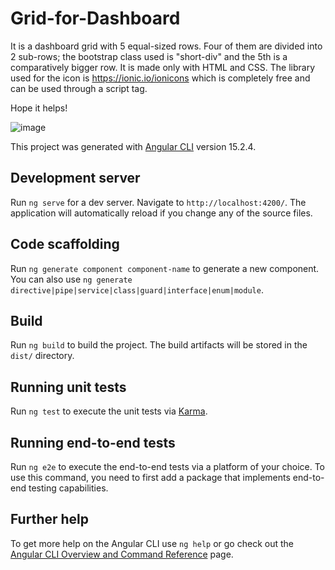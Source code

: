 # Grid-for-Dashboard

It is a dashboard grid with 5 equal-sized rows. Four of them are divided into 2 sub-rows; the bootstrap class used is "short-div" and the 5th is a comparatively bigger row. It is made only with HTML and CSS.
The library used for the icon is https://ionic.io/ionicons which is completely free and can be used through a script tag.

Hope it helps!

![image](https://user-images.githubusercontent.com/74825076/228344166-d60c3a6e-3c56-4601-a005-5b257a099ccc.png)


This project was generated with [Angular CLI](https://github.com/angular/angular-cli) version 15.2.4.

## Development server

Run `ng serve` for a dev server. Navigate to `http://localhost:4200/`. The application will automatically reload if you change any of the source files.

## Code scaffolding

Run `ng generate component component-name` to generate a new component. You can also use `ng generate directive|pipe|service|class|guard|interface|enum|module`.

## Build

Run `ng build` to build the project. The build artifacts will be stored in the `dist/` directory.

## Running unit tests

Run `ng test` to execute the unit tests via [Karma](https://karma-runner.github.io).

## Running end-to-end tests

Run `ng e2e` to execute the end-to-end tests via a platform of your choice. To use this command, you need to first add a package that implements end-to-end testing capabilities.

## Further help

To get more help on the Angular CLI use `ng help` or go check out the [Angular CLI Overview and Command Reference](https://angular.io/cli) page.


